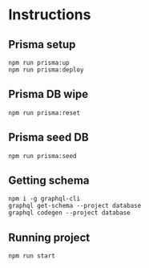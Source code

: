 # Instructions

## Prisma setup
```
npm run prisma:up
npm run prisma:deploy
```

## Prisma DB wipe
```
npm run prisma:reset
```

## Prisma seed DB
```
npm run prisma:seed
```

## Getting schema
```
npm i -g graphql-cli
graphql get-schema --project database
graphql codegen --project database
```

## Running project
`npm run start`